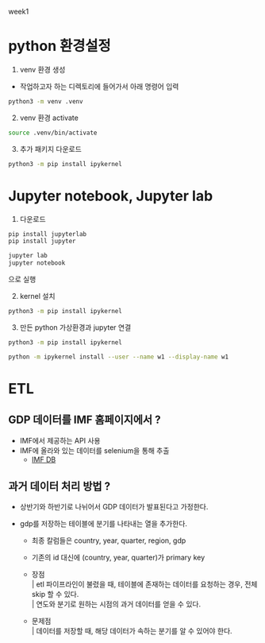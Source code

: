 week1

# python 환경설정

1. venv 환경 생성

- 작업하고자 하는 디렉토리에 들어가서 아래 명령어 입력

```bash
python3 -m venv .venv
```

2. venv 환경 activate

```bash
source .venv/bin/activate
```

3. 추가 패키지 다운로드

```bash
python3 -m pip install ipykernel
```

# Jupyter notebook, Jupyter lab

1. 다운로드

```bash
pip install jupyterlab
pip install jupyter
```

```bash
jupyter lab
jupyter notebook
```

으로 실행

2. kernel 설치

```bash
python3 -m pip install ipykernel
```

3. 만든 python 가상환경과 jupyter 연결

```bash
python3 -m pip install ipykernel
```

```bash
python -m ipykernel install --user --name w1 --display-name w1
```

# ETL

## GDP 데이터를 IMF 홈페이지에서 ?

- IMF에서 제공하는 API 사용
- IMF에 올라와 있는 데이터를 selenium을 통해 추출
  - [IMF DB](https://www.imf.org/en/Publications/WEO/weo-database/2024/April)

## 과거 데이터 처리 방법 ?

- 상반기와 하반기로 나뉘어서 GDP 데이터가 발표된다고 가정한다.
- gdp를 저장하는 테이블에 분기를 나타내는 열을 추가한다.

  - 최종 칼럼들은 country, year, quarter, region, gdp
  - 기존의 id 대신에 (country, year, quarter)가 primary key

  - 장점  
    | etl 파이프라인이 불렸을 때, 테이블에 존재하는 데이터를 요청하는 경우, 전체 skip 할 수 있다.  
    | 연도와 분기로 원하는 시점의 과거 데이터를 얻을 수 있다.

  - 문제점  
    | 데이터를 저장할 때, 해당 데이터가 속하는 분기를 알 수 있어야 한다.
